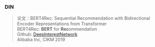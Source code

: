 ### DIN
> 论文：BERT4Rec: Sequential Recommendation with Bidirectional Encoder Representations from Transformer  
> BERT4Rec: **BERT** for **Rec**ommendation  
> Github: [DeepInterestNetwork](https://github.com/zhougr1993/DeepInterestNetwork)  
> Alibaba Inc, CIKM 2019  